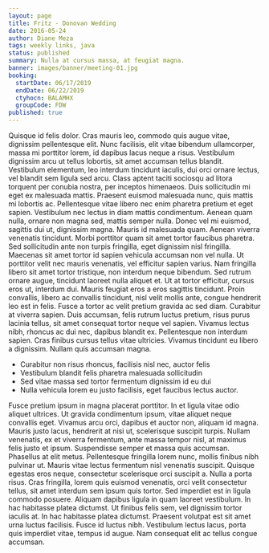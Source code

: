```yaml
---
layout: page
title: Fritz - Donovan Wedding
date: 2016-05-24
author: Diane Meza
tags: weekly links, java
status: published
summary: Nulla at cursus massa, at feugiat magna.
banner: images/banner/meeting-01.jpg
booking:
  startDate: 06/17/2019
  endDate: 06/22/2019
  ctyhocn: BALAMHX
  groupCode: FDW
published: true
---
```

Quisque id felis dolor. Cras mauris leo, commodo quis augue vitae, dignissim pellentesque elit. Nunc facilisis, elit vitae bibendum ullamcorper, massa mi porttitor lorem, id dapibus lacus neque a risus. Vestibulum dignissim arcu ut tellus lobortis, sit amet accumsan tellus blandit. Vestibulum elementum, leo interdum tincidunt iaculis, dui orci ornare lectus, vel blandit sem ligula sed arcu. Class aptent taciti sociosqu ad litora torquent per conubia nostra, per inceptos himenaeos. Duis sollicitudin mi eget ex malesuada mattis. Praesent euismod malesuada nunc, quis mattis mi lobortis ac. Pellentesque vitae libero nec enim pharetra pretium et eget sapien. Vestibulum nec lectus in diam mattis condimentum. Aenean quam nulla, ornare non magna sed, mattis semper nulla. Donec vel mi euismod, sagittis dui ut, dignissim magna. Mauris id malesuada quam. Aenean viverra venenatis tincidunt. Morbi porttitor quam sit amet tortor faucibus pharetra. Sed sollicitudin ante non turpis fringilla, eget dignissim nisl fringilla.
Maecenas sit amet tortor id sapien vehicula accumsan non vel nulla. Ut porttitor velit nec mauris venenatis, vel efficitur sapien varius. Nam fringilla libero sit amet tortor tristique, non interdum neque bibendum. Sed rutrum ornare augue, tincidunt laoreet nulla aliquet et. Ut at tortor efficitur, cursus eros ut, interdum dui. Mauris feugiat eros a eros sagittis tincidunt. Proin convallis, libero ac convallis tincidunt, nisl velit mollis ante, congue hendrerit leo est in felis. Fusce a tortor ac velit pretium gravida ac sed diam. Curabitur at viverra sapien. Duis accumsan, felis rutrum luctus pretium, risus purus lacinia tellus, sit amet consequat tortor neque vel sapien. Vivamus lectus nibh, rhoncus ac dui nec, dapibus blandit ex. Pellentesque non interdum sapien. Cras finibus cursus tellus vitae ultricies. Vivamus tincidunt eu libero a dignissim. Nullam quis accumsan magna.

* Curabitur non risus rhoncus, facilisis nisl nec, auctor felis
* Vestibulum blandit felis pharetra malesuada sollicitudin
* Sed vitae massa sed tortor fermentum dignissim id eu dui
* Nulla vehicula lorem eu justo facilisis, eget faucibus lectus auctor.

Fusce pretium ipsum in magna placerat porttitor. In et ligula vitae odio aliquet ultrices. Ut gravida condimentum ipsum, vitae aliquet neque convallis eget. Vivamus arcu orci, dapibus et auctor non, aliquam id magna. Mauris justo lacus, hendrerit at nisi ut, scelerisque suscipit turpis. Nullam venenatis, ex et viverra fermentum, ante massa tempor nisl, at maximus felis justo et ipsum. Suspendisse semper et massa quis accumsan.
Phasellus at elit metus. Pellentesque fringilla lorem nunc, mollis finibus nibh pulvinar ut. Mauris vitae lectus fermentum nisl venenatis suscipit. Quisque egestas eros neque, consectetur scelerisque orci suscipit a. Nulla a porta risus. Cras fringilla, lorem quis euismod venenatis, orci velit consectetur tellus, sit amet interdum sem ipsum quis tortor. Sed imperdiet est in ligula commodo posuere. Aliquam dapibus ligula in quam laoreet vestibulum. In hac habitasse platea dictumst. Ut finibus felis sem, vel dignissim tortor iaculis at. In hac habitasse platea dictumst. Praesent volutpat est sit amet urna luctus facilisis. Fusce id luctus nibh. Vestibulum lectus lacus, porta quis imperdiet vitae, tempus id augue. Nam consequat elit ac tellus congue accumsan.
